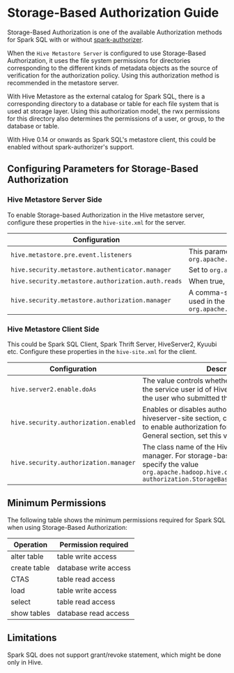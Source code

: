 # Storage-Based Authorization Guide

Storage-Based Authorization is one of the available Authorization methods for Spark SQL with or without [spark-authorizer](https://github.com/yaooqinn/spark-authorizer).

When the `Hive Metastore Server` is configured to use Storage-Based Authorization, it uses the file system permissions for directories corresponding to the different kinds of metadata objects as the source of verification for the authorization policy. Using this authorization method is recommended in the metastore server.

With Hive Metastore as the external catalog for Spark SQL, there is a corresponding directory to a database or table for each file system that is used at storage layer. Using this authorization model, the rwx permissions for this directory also determines the permissions of a user, or group, to the database or table.

With Hive 0.14 or onwards as Spark SQL's metastore client, this could be enabled without spark-authorizer's support.


## Configuring Parameters for Storage-Based Authorization

### Hive Metastore Server Side

To enable Storage-based Authorization in the Hive metastore server, configure these properties in the `hive-site.xml` for the server.

Configuration| Description
---|---
`hive.metastore.pre.event.listeners` | This parameter enables metastore security. Set to `org.apache.hadoop.hive.ql.security.authorization.AuthorizationPreEventListener`
`hive.security.metastore.authenticator.manager`  | Set to `org.apache.hadoop.hive.ql.security.HadoopDefaultMetastoreAuthenticator`
`hive.security.metastore.authorization.auth.reads`   | When true, Hive metastore authorization checks for read access.
`hive.security.metastore.authorization.manager`  | A comma-separated list of the names of authorization manager classes that are to be used in the metastore for authorization. Set to `org.apache.hadoop.hive.ql.security.authorization.StorageBasedAuthorizationProvider`

### Hive Metastore Client Side

This could be Spark SQL Client, Spark Thrift Server, HiveServer2, Kyuubi etc. Configure these properties in the `hive-site.xml` for the client.

Configuration| Description
---|---
`hive.server2.enable.doAs`  |  The value controls whether the queries are run as the service user id of HiverServer2 (false) or as the user who submitted the query (true).
`hive.security.authorization.enabled` | Enables or disables authorization. In the Advanced hiveserver-site section, change the value to true to enable authorization for HiveServer2. In the General section, set this value to false.
`hive.security.authorization.manager` | The class name of the Hive client authorization manager. For storage-based authorization, specify the value `org.apache.hadoop.hive.ql.security. authorization.StorageBasedAuthorizationProvider`

## Minimum Permissions

The following table shows the minimum permissions required for Spark SQL when using Storage-Based Authorization:

Operation |  Permission required
---|---
alter table | table write access
create table |   database write access
CTAS |  table read access
load   | table write access
select | table read access
show tables | database read access


## Limitations

Spark SQL does not support grant/revoke statement, which might be done only in Hive.
